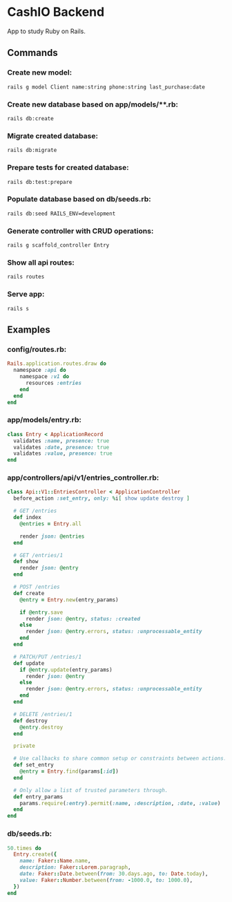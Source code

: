 # CashIO Backend

App to study Ruby on Rails.

## Commands

### Create new model:

```
rails g model Client name:string phone:string last_purchase:date
```

### Create new database based on app/models/\*\*.rb:

```
rails db:create
```

### Migrate created database:

```
rails db:migrate
```

### Prepare tests for created database:

```
rails db:test:prepare
```

### Populate database based on db/seeds.rb:

```
rails db:seed RAILS_ENV=development
```

### Generate controller with CRUD operations:

```
rails g scaffold_controller Entry
```

### Show all api routes:

```
rails routes
```

### Serve app:

```
rails s
```

## Examples

### config/routes.rb:

```rb
Rails.application.routes.draw do
  namespace :api do
    namespace :v1 do
      resources :entries
    end
  end
end
```

### app/models/entry.rb:

```rb
class Entry < ApplicationRecord
  validates :name, presence: true
  validates :date, presence: true
  validates :value, presence: true
end
```

### app/controllers/api/v1/entries_controller.rb:

```rb
class Api::V1::EntriesController < ApplicationController
  before_action :set_entry, only: %i[ show update destroy ]

  # GET /entries
  def index
    @entries = Entry.all

    render json: @entries
  end

  # GET /entries/1
  def show
    render json: @entry
  end

  # POST /entries
  def create
    @entry = Entry.new(entry_params)

    if @entry.save
      render json: @entry, status: :created
    else
      render json: @entry.errors, status: :unprocessable_entity
    end
  end

  # PATCH/PUT /entries/1
  def update
    if @entry.update(entry_params)
      render json: @entry
    else
      render json: @entry.errors, status: :unprocessable_entity
    end
  end

  # DELETE /entries/1
  def destroy
    @entry.destroy
  end

  private

  # Use callbacks to share common setup or constraints between actions.
  def set_entry
    @entry = Entry.find(params[:id])
  end

  # Only allow a list of trusted parameters through.
  def entry_params
    params.require(:entry).permit(:name, :description, :date, :value)
  end
end
```

### db/seeds.rb:

```rb
50.times do
  Entry.create({
    name: Faker::Name.name,
    description: Faker::Lorem.paragraph,
    date: Faker::Date.between(from: 30.days.ago, to: Date.today),
    value: Faker::Number.between(from: -1000.0, to: 1000.0),
  })
end

```

